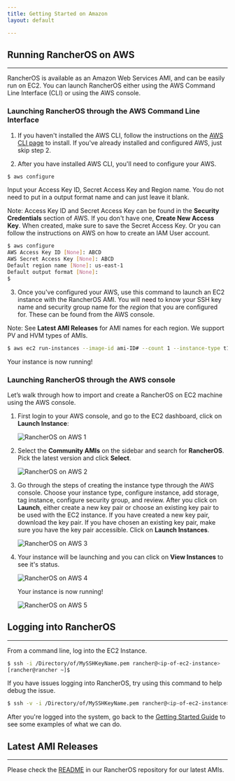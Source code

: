 ```yaml
---
title: Getting Started on Amazon
layout: default

---
```

## Running RancherOS on AWS
----
RancherOS is available as an Amazon Web Services AMI, and can be easily run on EC2. You can launch RancherOS either using the AWS Command Line Interface (CLI) or using the AWS console. 

### Launching RancherOS through the AWS Command Line Interface

1. If you haven't installed the AWS CLI, follow the instructions on the [AWS CLI page](http://aws.amazon.com/cli/) to install. If you've already installed and configured AWS, just skip step 2. 

2. After you have installed AWS CLI, you'll need to configure your AWS. 

```bash
$ aws configure
```

Input your Access Key ID, Secret Access Key and Region name. You do not need to put in a output format name and can just leave it blank. 

Note: Access Key ID and Secret Access Key can be found in the **Security Credentials** section of AWS. If you don't have one, **Create New Access Key**. When created, make sure to save the Secret Access Key. Or you can follow the instructions on AWS on how to create an IAM User account. 

```bash
$ aws configure
AWS Access Key ID [None]: ABCD 
AWS Secret Access Key [None]: ABCD 
Default region name [None]: us-east-1
Default output format [None]:
$
```

3. Once you've configured your AWS, use this command to launch an EC2 instance with the RancherOS AMI. You will need to know your SSH key name and security group name for the _region_ that you are configured for. These can be found from the AWS console.

Note: See **Latest AMI Releases** for AMI names for each region. We support PV and HVM types of AMIs. 

```bash
$ aws ec2 run-instances --image-id ami-ID# --count 1 --instance-type t1.micro --key-name MySSHKeyName --security-groups sg-name
```

Your instance is now running!

### Launching RancherOS through the AWS console

Let’s walk through how to import and create a RancherOS on EC2 machine using the AWS console.


1. First login to your AWS console, and go to the EC2 dashboard, click on **Launch Instance**:

    ![RancherOS on AWS 1]({{site.baseurl}}/img/Rancher_aws1.png)

2. Select the **Community AMIs** on the sidebar and search for **RancherOS**. Pick the latest version and click **Select**.

    ![RancherOS on AWS 2]({{site.baseurl}}/img/Rancher_aws2.png)

3. Go through the steps of creating the instance type through the AWS console. Choose your instance type, configure instance, add storage, tag instance, configure security group, and review. After you click on **Launch**, either create a new key pair or choose an existing key pair to be used with the EC2 instance. If you have created a new key pair, download the key pair. If you have chosen an existing key pair, make sure you have the key pair accessible. Click on **Launch Instances**. 

    ![RancherOS on AWS 3]({{site.baseurl}}/img/Rancher_aws3.png)

4. Your instance will be launching and you can click on **View Instances** to see it's status.

    ![RancherOS on AWS 4]({{site.baseurl}}/img/Rancher_aws4.png)
    
    Your instance is now running!
    
    ![RancherOS on AWS 5]({{site.baseurl}}/img/Rancher_aws5.png)

## Logging into RancherOS
----

From a command line, log into the EC2 Instance.

```bash
$ ssh -i /Directory/of/MySSHKeyName.pem rancher@<ip-of-ec2-instance>
[rancher@rancher ~]$
```

If you have issues logging into RancherOS, try using this command to help debug the issue.

```bash
$ ssh -v -i /Directory/of/MySSHKeyName.pem rancher@<ip-of-ec2-instance>
```

After you're logged into the system, go back to the [Getting Started Guide]({{site.baseurl}}/docs/getting-started/) to see some examples of what we can do.

## Latest AMI Releases 
----

Please check the [README](https://github.com/rancherio/os/blob/master/README.md) in our RancherOS repository for our latest AMIs.

<br>
<br>
<br>



